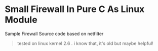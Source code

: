 # Small Firewall In Pure C As Linux Module
Sample Firewall Source code based on netfilter

> tested on linux kernel 2.6 . i know that, it's old but maybe helpful!

